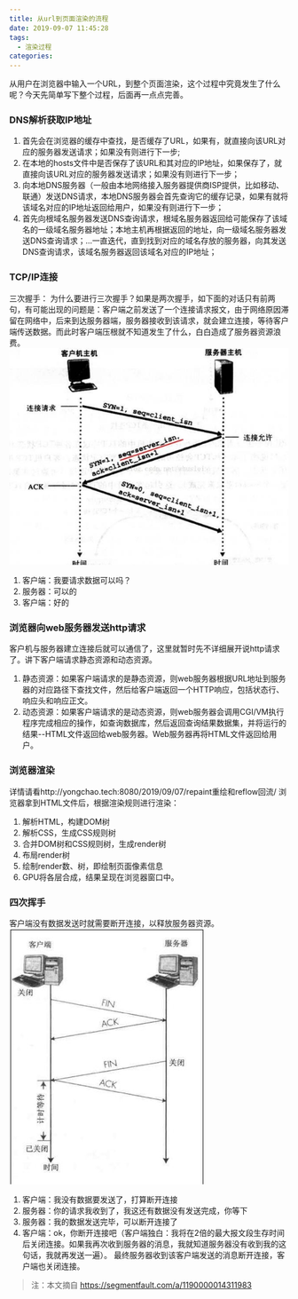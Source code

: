 ```yaml
---
title: 从url到页面渲染的流程
date: 2019-09-07 11:45:28
tags: 
  - 渲染过程
categories:
---
```



从用户在浏览器中输入一个URL，到整个页面渲染，这个过程中究竟发生了什么呢？今天先简单写下整个过程，后面再一点点完善。
### DNS解析获取IP地址

  1. 首先会在浏览器的缓存中查找，是否缓存了URL，如果有，就直接向该URL对应的服务器发送请求；如果没有则进行下一步;
  2. 在本地的hosts文件中是否保存了该URL和其对应的IP地址，如果保存了，就直接向该URL对应的服务器发送请求；如果没有则进行下一步；
  3. 向本地DNS服务器（一般由本地网络接入服务器提供商ISP提供，比如移动、联通）发送DNS请求，本地DNS服务器会首先查询它的缓存记录，如果有就将该域名对应的IP地址返回给用户，如果没有则进行下一步；
  4. 首先向根域名服务器发送DNS查询请求，根域名服务器返回给可能保存了该域名的一级域名服务器地址；本地主机再根据返回的地址，向一级域名服务器发送DNS查询请求；...一直迭代，直到找到对应的域名存放的服务器，向其发送DNS查询请求，该域名服务器返回该域名对应的IP地址；

<!-- more -->

### TCP/IP连接

三次握手：
为什么要进行三次握手？如果是两次握手，如下面的对话只有前两句，有可能出现的问题是：客户端之前发送了一个连接请求报文，由于网络原因滞留在网络中，后来到达服务器端，服务器接收到该请求，就会建立连接，等待客户端传送数据。而此时客户端压根就不知道发生了什么，白白造成了服务器资源浪费。
![三次握手](/images/三次握手.png)

  1. 客户端：我要请求数据可以吗？
  2. 服务器：可以的
  3. 客户端：好的

### 浏览器向web服务器发送http请求

  客户机与服务器建立连接后就可以通信了，这里就暂时先不详细展开说http请求了。讲下客户端请求静态资源和动态资源。
  1. 静态资源：如果客户端请求的是静态资源，则web服务器根据URL地址到服务器的对应路径下查找文件，然后给客户端返回一个HTTP响应，包括状态行、响应头和响应正文。
  2. 动态资源：如果客户端请求的是动态资源，则web服务器会调用CGI/VM执行程序完成相应的操作，如查询数据库，然后返回查询结果数据集，并将运行的结果--HTML文件返回给web服务器。Web服务器再将HTML文件返回给用户。

### 浏览器渲染
  详情请看http://yongchao.tech:8080/2019/09/07/repaint重绘和reflow回流/
  浏览器拿到HTML文件后，根据渲染规则进行渲染：
  1. 解析HTML，构建DOM树
  2. 解析CSS，生成CSS规则树
  3. 合并DOM树和CSS规则树，生成render树
  4. 布局render树
  5. 绘制render数、树，即绘制页面像素信息
  6. GPU将各层合成，结果呈现在浏览器窗口中。
   
### 四次挥手

客户端没有数据发送时就需要断开连接，以释放服务器资源。
![四次挥手](/images/四次挥手.png)

  1. 客户端：我没有数据要发送了，打算断开连接
  2. 服务器：你的请求我收到了，我这还有数据没有发送完成，你等下
  3. 服务器：我的数据发送完毕，可以断开连接了
  4. 客户端：ok，你断开连接吧（客户端独白：我将在2倍的最大报文段生存时间后关闭连接。如果我再次收到服务器的消息，我就知道服务器没有收到我的这句话，我就再发送一遍）。
  最终服务器收到该客户端发送的消息断开连接，客户端也关闭连接。


>注：本文摘自 https://segmentfault.com/a/1190000014311983
 
